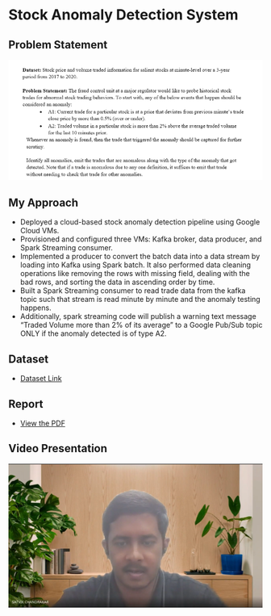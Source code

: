 # Stock Anomaly Detection System

## Problem Statement

<p align="center">
  <img src="images/Problem_Statement.png" alt="Problem Statement"/>
</p>

## My Approach

-	Deployed a cloud-based stock anomaly detection pipeline using Google Cloud VMs.
-	Provisioned and configured three VMs: Kafka broker, data producer, and Spark Streaming consumer.
-	Implemented a producer to convert the batch data into a data stream by loading into Kafka using Spark batch. It also performed data cleaning operations like removing the rows with missing field, dealing with the bad rows, and sorting the data in ascending order by time.
-	Built a Spark Streaming consumer to read trade data from the kafka topic such that stream is read minute by minute and the anomaly testing happens.
-	Additionally, spark streaming code will publish a warning text message “Traded Volume more than 2% of its average” to a Google Pub/Sub topic ONLY if the anomaly detected is of type A2.

## Dataset
- [Dataset Link](https://drive.google.com/drive/folders/19OCvXvagQ32xXfYMFkAk1w7rv3V-kk27?usp=sharing)

## Report  
- [View the PDF](/Stock_Anomaly_Detection_System_Report.pdf)

## Video Presentation  
[![Watch the video](images/video-thumb.png)](https://drive.google.com/file/d/14I2CxXXKvC4pMgCiQLd12b_NEGvb2MOC/view?usp=sharing)
